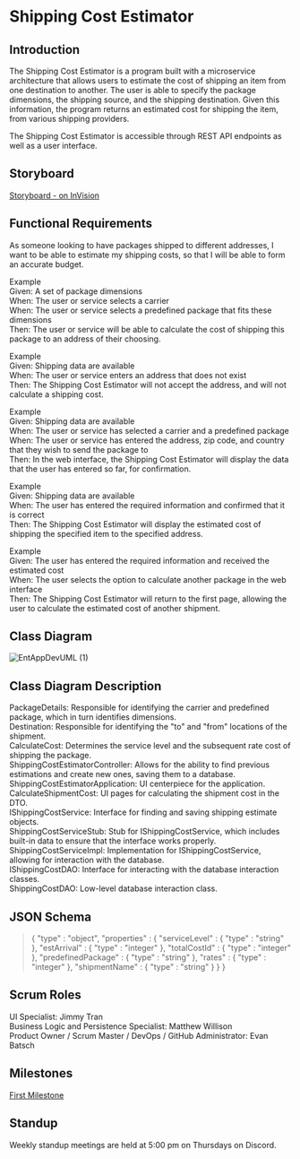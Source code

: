 # Shipping Cost Estimator

## Introduction

The Shipping Cost Estimator is a program built with a microservice architecture that allows users to estimate the cost of shipping an item from one destination to another. The user is able to specify the package dimensions, the shipping source, and the shipping destination. Given this information, the program returns an estimated cost for shipping the item, from various shipping providers.  

The Shipping Cost Estimator is accessible through REST API endpoints as well as a user interface.

## Storyboard

[Storyboard - on InVision](https://projects.invisionapp.com/prototype/PackageEstimation-ckf98cvt2004taz0128ve02vh/play/67bb3bf9)

## Functional Requirements

As someone looking to have packages shipped to different addresses, I want to be able to estimate my shipping costs, so that I will be able to form an accurate budget.  

Example  
Given: A set of package dimensions  
When: The user or service selects a carrier  
When: The user or service selects a predefined package that fits these dimensions  
Then: The user or service will be able to calculate the cost of shipping this package to an address of their choosing.  

Example  
Given: Shipping data are available  
When: The user or service enters an address that does not exist  
Then: The Shipping Cost Estimator will not accept the address, and will not calculate a shipping cost.  

Example  
Given: Shipping data are available  
When: The user or service has selected a carrier and a predefined package  
When: The user or service has entered the address, zip code, and country that they wish to send the package to  
Then: In the web interface, the Shipping Cost Estimator will display the data that the user has entered so far, for confirmation.  

Example  
Given: Shipping data are available  
When: The user has entered the required information and confirmed that it is correct  
Then: The Shipping Cost Estimator will display the estimated cost of shipping the specified item to the specified address.  

Example  
Given: The user has entered the required information and received the estimated cost  
When: The user selects the option to calculate another package in the web interface  
Then: The Shipping Cost Estimator will return to the first page, allowing the user to calculate the estimated cost of another shipment.  

## Class Diagram
![EntAppDevUML (1)](https://user-images.githubusercontent.com/55462414/93695181-0021f600-fae2-11ea-873a-2110b72ba915.png)
## Class Diagram Description
PackageDetails: Responsible for identifying the carrier and predefined package, which in turn identifies dimensions.  
Destination: Responsible for identifying the "to" and "from" locations of the shipment.  
CalculateCost: Determines the service level and the subsequent rate cost of shipping the package.  
ShippingCostEstimatorController: Allows for the ability to find previous estimations and create new ones, saving them to a database.  
ShippingCostEstimatorApplication: UI centerpiece for the application.  
CalculateShipmentCost: UI pages for calculating the shipment cost in the DTO.  
IShippingCostService: Interface for finding and saving shipping estimate objects.  
ShippingCostServiceStub: Stub for IShippingCostService, which includes built-in data to ensure that the interface works properly.  
ShippingCostServiceImpl: Implementation for IShippingCostService, allowing for interaction with the database.  
IShippingCostDAO: Interface for interacting with the database interaction classes.  
ShippingCostDAO: Low-level database interaction class.  
## JSON Schema
>{
>  "type" : "object",
>  "properties" : {
>    "serviceLevel" : {
>      "type" : "string"
>    },
>    "estArrival" : {
>      "type" : "integer"
>    },
>    "totalCostId" : {
>      "type" : "integer"
>    },
>    "predefinedPackage" : {
>      "type" : "string"
>    },
>    "rates" : {
>      "type" : "integer"
>    },
>    "shipmentName" : {
>      "type" : "string"
>    }
>  }
>}
## Scrum Roles
UI Specialist: Jimmy Tran  
Business Logic and Persistence Specialist: Matthew Willison  
Product Owner / Scrum Master / DevOps / GitHub Administrator: Evan Batsch  

## Milestones

[First Milestone](https://github.com/batschew/shipping-cost-estimator/milestone/1)

## Standup

Weekly standup meetings are held at 5:00 pm on Thursdays on Discord.
